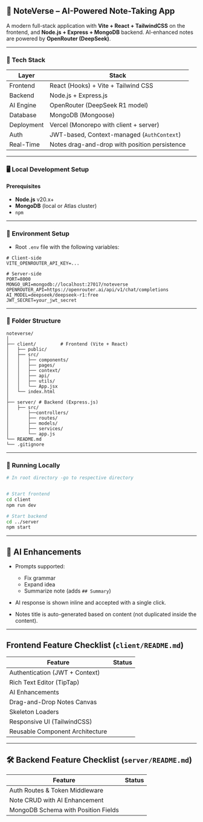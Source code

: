 ## 🧠 NoteVerse – AI-Powered Note-Taking App

A modern full-stack application with **Vite + React + TailwindCSS** on the frontend, and **Node.js + Express + MongoDB** backend. AI-enhanced notes are powered by **OpenRouter (DeepSeek)**.

---

### 🔧 Tech Stack

| Layer      | Stack                                         |
| ---------- | --------------------------------------------- |
| Frontend   | React (Hooks) + Vite + Tailwind CSS           |
| Backend    | Node.js + Express.js                          |
| AI Engine  | OpenRouter (DeepSeek R1 model)                |
| Database   | MongoDB (Mongoose)                            |
| Deployment | Vercel (Monorepo with client + server)        |
| Auth       | JWT-based, Context-managed (`AuthContext`)    |
| Real-Time  | Notes drag-and-drop with position persistence |

---

### 🖥️ Local Development Setup

#### Prerequisites

- **Node.js** v20.x+
- **MongoDB** (local or Atlas cluster)
- `npm`

---

### 🔑 Environment Setup

- Root `.env` file with the following variables:

```
# Client-side
VITE_OPENROUTER_API_KEY=...

# Server-side
PORT=8000
MONGO_URI=mongodb://localhost:27017/noteverse
OPENROUTER_API=https://openrouter.ai/api/v1/chat/completions
AI_MODEL=deepseek/deepseek-r1:free
JWT_SECRET=your_jwt_secret
```

---

### 📁 Folder Structure

```
noteverse/
│
├── client/         # Frontend (Vite + React)
│   ├── public/
│   ├── src/
│   │   ├── components/
│   │   ├── pages/
│   │   ├── context/
│   │   ├── api/
│   │   ├── utils/
│   │   └── App.jsx
│   └── index.html
│
├── server/ # Backend (Express.js)
│   ├── src/
│       ├──controllers/
│       ├── routes/
│       ├── models/
│       ├── services/
│       └── app.js
└── README.md
└── .gitignore
```

---

### 🚀 Running Locally

```bash
# In root directory -go to respective directory


# Start frontend
cd client
npm run dev

# Start backend
cd ../server
npm start
```

---

## 🧠 AI Enhancements

- Prompts supported:

  - Fix grammar
  - Expand idea
  - Summarize note (adds `## Summary`)

- AI response is shown inline and accepted with a single click.
- Notes title is auto-generated based on content (not duplicated inside the content).

---

## Frontend Feature Checklist (`client/README.md`)

| Feature                         | Status |
| ------------------------------- | ------ |
| Authentication (JWT + Context)  |        |
| Rich Text Editor (TipTap)       |        |
| AI Enhancements                 |        |
| Drag-and-Drop Notes Canvas      |        |
| Skeleton Loaders                |        |
| Responsive UI (TailwindCSS)     |        |
| Reusable Component Architecture |        |

---

## 🛠 Backend Feature Checklist (`server/README.md`)

| Feature                             | Status |
| ----------------------------------- | ------ |
| Auth Routes & Token Middleware      |        |
| Note CRUD with AI Enhancement       |        |
| MongoDB Schema with Position Fields |        |
